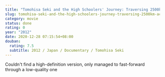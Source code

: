 ```yaml
---
title: "Tomohisa Seki and the High Schoolers' Journey: Traversing 2500km Across China"
slug: tomohisa-seki-and-the-high-schoolers-journey-traversing-2500km-across-china
category: movie
status: done
rating: 0
year: "2012"
date: 2020-12-28 07:15:54+08:00
douban:
  rating: 7.5
  subtitle: 2012 / Japan / Documentary / Tomohisa Seki
---
```


Couldn't find a high-definition version, only managed to fast-forward through a low-quality one
